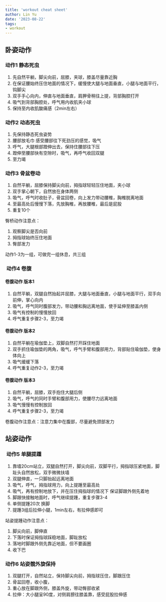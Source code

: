 ```yaml
---
title: 'workout cheat sheet'
author: Lin Yu
date: '2023-08-22'
tags:
- workout
---
```


## 卧姿动作

### 动作1 静态死虫

1.  先自然平躺，脚尖向前，屈膝，夹球，膝盖尽量靠近胸
2.  在保证腰始终压住地面的情况下，缓慢使大腿与地面垂直，小腿与地面平行，钩脚尖
3.  双手手心向内，伸直与地面垂直，肩胛骨稍往上提，背部胸腔打开
4.  吸气到背部胸腔处，呼气用内收肌夹小球
5.  保持至内收肌酸痛感（2min左右）

### 动作2 动态死虫

1.  先保持静态死虫姿势
2.  腰部放毛巾 感受腰部往下死劲压的感觉，吸气
3.  呼气，大腿根部蹬伸出去，保持住腰部往下压
4.  蹬伸至腰部快有空隙时，吸气，再呼气收回双腿
5.  至力竭

### 动作3 骨盆卷动

1.  自然平躺，屈膝保持脚尖向前，拇指球轻轻压住地面，夹小球
2.  双手掌心朝下，自然放在身体两侧
3.  吸气，呼气时收肚子，骨盆回卷，向上发力带动腰椎，胸椎脱离地面
4.  至最高处后慢慢下落，先放胸椎，再放腰椎，最后是屁股
5.  重复10个

臀桥动作注意点：

1.  观察脚尖是否向前
2.  拇指球始终压住地面
3.  臀部发力

动作1-3为一组，可做完一组休息，共三组

###  动作4 卷腹

#### 卷腹动作 版本1

1.  自然平躺，双腿自然抬起并屈膝，大腿与地面垂直，小腿与地面平行，双手向前伸，掌心向内
2.  吸气，呼气同时腹部发力，带动腰和胸远离地面，使手延伸至膝盖内侧
3.  吸气有控制的慢慢放回
4.  呼气重复步骤2-3，至力竭

#### 卷腹动作 版本2

1.  自然平躺在瑜伽垫上，双脚自然打开踩住地面
2.  双手抓住瑜伽垫的两角，吸气，呼气手臂和腹部用力，背部贴住瑜伽垫，使身体向上
3.  吸气缓缓下落
4.  呼气重复动作2-3，至力竭

#### 卷腹动作 版本3

1.  自然平躺，屈膝，双手抱住大腿后侧
2.  吸气，呼气的同时手臂和腹部用力，使腰尽力远离地面
3.  吸气慢慢有控制放回
4.  呼气重复步骤2-3，至力竭

卷腹动作注意点：注意力集中在腹部，尽量避免颈部发力

## 站姿动作

###  动作5 单腿提踵

1.  靠墙20cm站立，双腿自然打开，脚尖向前，双脚平行，拇指球压紧地面，脚趾头自然放松，双手微微扶墙
2.  双腿伸直，一只脚抬起远离地面
3.  吸气，呼气，拇指球用力，向上提踵至最高处
4.  吸气，再有控制地放下，并在压住拇指球的情况下 保证脚跟外侧先着地
5.  脚跟快接触地面时，呼气继续提踵，重复步骤3-4
6.  单侧提踵20次 换脚
7.  提踵3组后拉伸小腿，1min左右，有拉伸感即可

站姿提踵动作注意点：

1.  脚尖向前，脚伸直
2.  下落时保证拇指球踩稳地面，脚趾放松
3.  落地时脚跟外侧先靠近地面，但不要画圈
4.  收下巴

### 动作6 站姿髋外旋保持

1.  双腿打开，自然站立，保持脚尖向前，拇指球压住，脚跟压住
2.  骨盆回卷，收小腹，
3.  重心放在脚跟外侧，膝盖外旋，带动臀部收紧
4.  拉伸：大小腿呈90度，对侧肩膀往膝盖靠，感受屁股拉伸感
